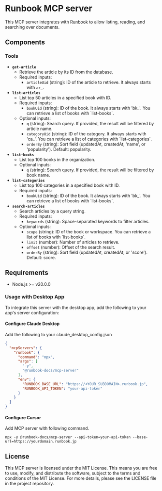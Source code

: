 # Runbook MCP server

This MCP server integrates with [Runbook](https://www.runbook.jp) to allow listing, reading, and searching over documents.

## Components

### Tools

- **`get-article`**
  - Retrieve the article by its ID from the database.
  - Required inputs:
    - `articleUid` (string): ID of the article to retrieve. It always starts with `ar_`.
- **`list-articles`**
  - List top 50 articles in a specified book with ID.
  - Required inputs:
    - `bookUid` (string): ID of the book. It always starts with 'bk_'. You can retrieve a list of books with \`list-books\`.
  - Optional inputs:
    - `q` (string): Search query. If provided, the result will be filtered by article name.
    - `categoryUid` (string): ID of the category. It always starts with 'ca_'. You can retrieve a list of categories with \`list-categories\`.
    - `orderBy` (string): Sort field (updatedAt, createdAt, 'name', or 'popularity'). Default: popularity.
- **`list-books`**
  - List top 100 books in the organization.
  - Optional inputs:
    - `q` (string): Search query. If provided, the result will be filtered by book name.
- **`list-categories`**
  - List top 100 categories in a specified book with ID.
  - Required inputs:
    - `bookUid` (string): ID of the book. It always starts with 'bk_'. You can retrieve a list of books with \`list-books\`.
- **`search-articles`**
  - Search articles by a query string.
  - Required inputs:
    - `keywords` (string): Space-separated keywords to filter articles.
  - Optional inputs:
    - `scope` (string): ID of the book or workspace. You can retrieve a list of books with \`list-books\`.
    - `limit` (number): Number of articles to retrieve.
    - `offset` (number): Offset of the search result.
    - `orderBy` (string): Sort field (updatedAt, createdAt, or 'score'). Default: score.

## Requirements

- Node.js >= v20.0.0

### Usage with Desktop App

To integrate this server with the desktop app, add the following to your app's server configuration:

#### Configure Claude Desktop

Add the following to your claude_desktop_config.json

```json
{
  "mcpServers": {
    "runbook": {
      "command": "npx",
      "args": [
        "-y",
        "@runbook-docs/mcp-server"
      ],
      "env": {
        "RUNBOOK_BASE_URL": "https://<YOUR_SUBDOMAIN>.runbook.jp",
        "RUNBOOK_API_TOKEN": "your-api-token"
      }
    }
  }
}
```

#### Configure Cursor

Add MCP server with following command.

```
npx -y @runbook-docs/mcp-server --api-token=your-api-tokan --base-url=https://yourdomain.runbook.jp
```

## License

This MCP server is licensed under the MIT License. This means you are free to use, modify, and distribute the software, subject to the terms and conditions of the MIT License. For more details, please see the LICENSE file in the project repository.